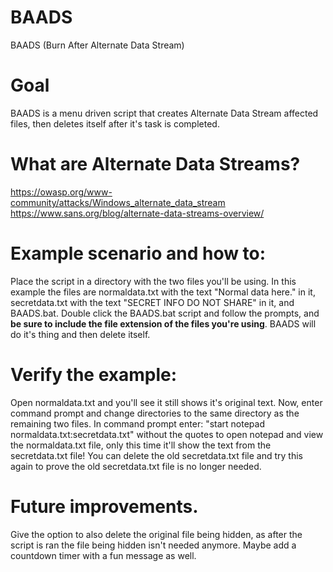 # BAADS
BAADS (Burn After Alternate Data Stream)

# Goal
BAADS is a menu driven script that creates Alternate Data Stream affected files, then deletes itself after it's task is completed.

# What are Alternate Data Streams?
https://owasp.org/www-community/attacks/Windows_alternate_data_stream
https://www.sans.org/blog/alternate-data-streams-overview/

# Example scenario and how to:
Place the script in a directory with the two files you'll be using. In this example the files are normaldata.txt with the text "Normal data here." in it, secretdata.txt with the text "SECRET INFO DO NOT SHARE" in it, and BAADS.bat. Double click the BAADS.bat script and follow the prompts, and **be sure to include the file extension of the files you're using**. BAADS will do it's thing and then delete itself.

# Verify the example:
Open normaldata.txt and you'll see it still shows it's original text. Now, enter command prompt and change directories to the same directory as the remaining two files. In command prompt enter: "start notepad normaldata.txt:secretdata.txt" without the quotes to open notepad and view the normaldata.txt file, only this time it'll show the text from the secretdata.txt file! You can delete the old secretdata.txt file and try this again to prove the old secretdata.txt file is no longer needed.

# Future improvements.
Give the option to also delete the original file being hidden, as after the script is ran the file being hidden isn't needed anymore. Maybe add a countdown timer with a fun message as well.
